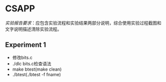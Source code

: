 # CSAPP

*实验报告要求*：应包含实验流程和实验结果两部分说明，综合使用实验过程截图和文字说明描述清除实验流程。

## Experiment 1

- 修改bits.c
- ./dlc bits.c检查语法
- make btest(make clean)
- ./btest(./btest -f fname)

## 